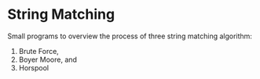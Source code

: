 # String Matching
Small programs to overview the process of three string matching algorithm:
1. Brute Force,
2. Boyer Moore, and
3. Horspool
